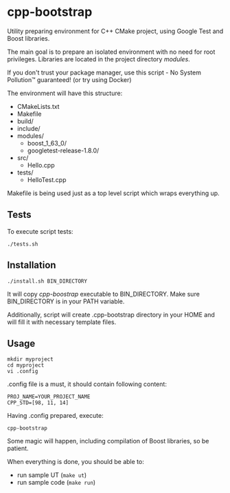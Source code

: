 # cpp-bootstrap

Utility preparing environment for C++ CMake project, using Google Test and Boost libraries.

The main goal is to prepare an isolated environment with no need for root privileges. Libraries are located in the
project directory _modules_.

If you don't trust your package manager, use this script - No System Pollution™ guaranteed! (or try using Docker)

The environment will have this structure:
- CMakeLists.txt
- Makefile
- build/
- include/
- modules/
    - boost\_1\_63\_0/
    - googletest-release-1.8.0/
- src/
    - Hello.cpp
- tests/
    - HelloTest.cpp

Makefile is being used just as a top level script which wraps everything up.

## Tests
To execute script tests:
```
./tests.sh
```

## Installation
```
./install.sh BIN_DIRECTORY
```

It will copy _cpp-boostrap_ executable to BIN_DIRECTORY. Make sure BIN_DIRECTORY is in your PATH variable. 

Additionally, script will create .cpp-bootstrap directory in your HOME and will fill it with necessary template files. 

## Usage
```
mkdir myproject 
cd myproject
vi .config
```
.config file is a must, it should contain following content:

```
PROJ_NAME=YOUR_PROJECT_NAME
CPP_STD=[98, 11, 14]
```
Having .config prepared, execute:

```
cpp-bootstrap
```

Some magic will happen, including compilation of Boost libraries, so be patient. 

When everything is done, you should be able to:

- run sample UT (`make ut`)
- run sample code (`make run`)
